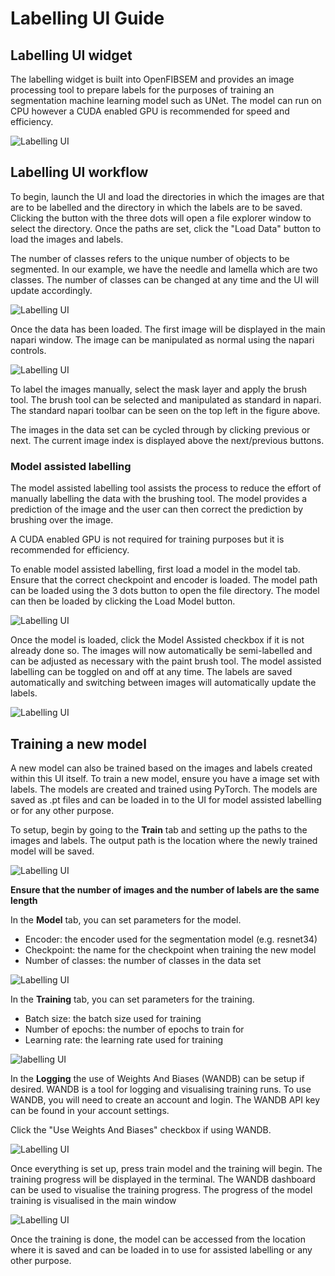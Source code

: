 # Labelling UI Guide

## Labelling UI widget

The labelling widget is built into OpenFIBSEM and provides an image processing tool to prepare labels for the purposes of training an segmentation machine learning model such as UNet. The model can run on CPU however a CUDA enabled GPU is recommended for speed and efficiency.

![Labelling UI](img/ml/ui_label_step.png)

## Labelling UI workflow

To begin, launch the UI and load the directories in which the images are that are to be labelled and the directory in which the labels are to be saved. Clicking the button with the three dots will open a file explorer window to select the directory. Once the paths are set, click the "Load Data" button to load the images and labels.

The number of classes refers to the unique number of objects to be segmented. In our example, we have the needle and lamella which are two classes. The number of classes can be changed at any time and the UI will update accordingly.

![Labelling UI](img/ml/select_path.png)

Once the data has been loaded. The first image will be displayed in the main napari window. The image can be manipulated as normal using the napari controls. 

![Labelling UI](img/ml/standard_labelling.png)

To label the images manually, select the mask layer and apply the brush tool. The brush tool can be selected and manipulated as standard in napari. The standard napari toolbar can be seen on the top left in the figure above.

The images in the data set can be cycled through by clicking previous or next. The current image index is displayed above the next/previous buttons. 

### Model assisted labelling

The model assisted labelling tool assists the process to reduce the effort of manually labelling the data with the brushing tool. The model provides a prediction of the image and the user can then correct the prediction by brushing over the image.

A CUDA enabled GPU is not required for training purposes but it is recommended for efficiency. 

To enable model assisted labelling, first load a model in the model tab. Ensure that the correct checkpoint and encoder is loaded. The model path can be loaded using the 3 dots button to open the file directory. The model can then be loaded by clicking the Load Model button.

![Labelling UI](img/ml/load_model.png)

Once the model is loaded, click the Model Assisted checkbox if it is not already done so. The images will now automatically be semi-labelled and can be adjusted as necessary with the paint brush tool. The model assisted labelling can be toggled on and off at any time. The labels are saved automatically and switching between images will automatically update the labels.

![Labelling UI](img/ml/model_assissted_label.png)

## Training a new model

A new model can also be trained based on the images and labels created within this UI itself. To train a new model, ensure you have a image set with labels. The models are created and trained using PyTorch. The models are saved as .pt files and can be loaded in to the UI for model assisted labelling or for any other purpose.

To setup, begin by going to the **Train** tab and setting up the paths to the images and labels. The output path is the location where the newly trained model will be saved.

![Labelling UI](img/ml/train_data.png)

**Ensure that the number of images and the number of labels are the same length**



In the **Model** tab, you can set parameters for the model.
- Encoder: the encoder used for the segmentation model (e.g. resnet34)
- Checkpoint: the name for the checkpoint when training the new model
- Number of classes: the number of classes in the data set

![Labelling UI](img/ml/train_model.png)



In the **Training** tab, you can set parameters for the training.
- Batch size: the batch size used for training
- Number of epochs: the number of epochs to train for
- Learning rate: the learning rate used for training

![labelling UI](img/ml/train_param.png)

In the **Logging** the use of Weights And Biases (WANDB) can be setup if desired. WANDB is a tool for logging and visualising training runs. To use WANDB, you will need to create an account and login. The WANDB API key can be found in your account settings.

Click the "Use Weights And Biases" checkbox if using WANDB.

![Labelling UI](img/ml/train_wandb.png)

Once everything is set up, press train model and the training will begin. The training progress will be displayed in the terminal. The WANDB dashboard can be used to visualise the training progress. The progress of the model training is visualised in the main window

![Labelling UI](img/ml/train_progress.png)

Once the training is done, the model can be accessed from the location where it is saved and can be loaded in to use for assisted labelling or any other purpose.